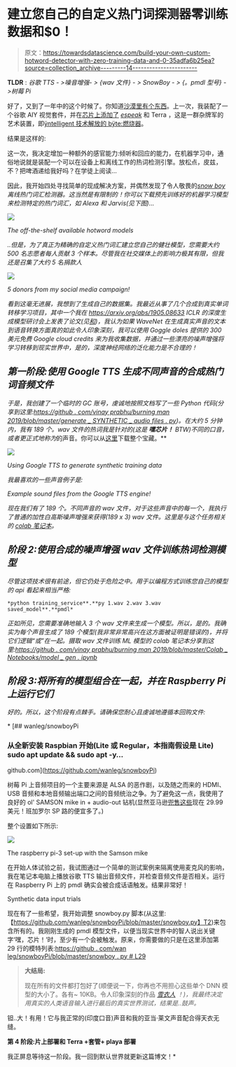 # 建立您自己的自定义热门词探测器零训练数据和$0！

> 原文：<https://towardsdatascience.com/build-your-own-custom-hotword-detector-with-zero-training-data-and-0-35adfa6b25ea?source=collection_archive---------14----------------------->

**TLDR** : *谷歌 TTS - >噪音增强- > {wav 文件} - > SnowBoy - > {。pmdl 型号} - >树莓 Pi*

好了，又到了一年中的这个时候了。你知道[沙漠里有个东西](https://burningman.org/)。上一次，我装配了一个谷歌 AIY 视觉套件，并在[芯片上添加了](https://www.facebook.com/CampByteThis/) [*espeak*](http://espeak.sourceforge.net/) 和 Terra ，这是一群杂牌军的艺术装置，即[ÿntelligent 技术解放的 bÿte:燃烧器](https://www.facebook.com/CampByteThis/)。

结果是这样的:

这一次，我决定增加一种额外的感官能力:倾听和回应的能力，在机器学习中，通俗地说就是装配一个可以在设备上和离线工作的热词检测引擎。放松点，皮兹，不？把啤酒递给我好吗？在学徒上阅读…

因此，我开始四处寻找简单的现成解决方案，并偶然发现了令人敬畏的[*snow boy*](https://snowboy.kitt.ai/)*离线热门词汇检测器。这当然是有限制的！你可以下载预先训练好的机器学习模型来检测特定的热门词汇，如 *Alexa* 和 *Jarvis(见下图)…**

*![](img/9380338cb06566e68693df56d7cb72f7.png)*

*The off-the-shelf available hotword models*

*..但是，为了真正为精确的自定义热门词汇建立您自己的健壮模型，您需要大约 500 名志愿者每人贡献 3 个样本。尽管我在社交媒体上的影响力极其有限，但我还是召集了大约 5 名捐款人*

*![](img/bb299574c2f989348bd0e36969324dfd.png)*

*5 donors from my social media campaign!*

*看到这毫无进展，我想到了生成自己的数据集。我最近从事了几个合成到真实单词转移学习项目，其中一个我在 https://arxiv.org/abs/1905.08633 ICLR 的深度生成模型研讨会上发表了论文(见[和](https://arxiv.org/abs/1905.08633))，我认为如果 WaveNet 在生成真实声音的文本到语音转换方面真的如此令人印象深刻，我可以使用 Goggle doles 提供的 300 美元免费 Google cloud credits 来为我收集数据，并通过一些漂亮的噪声增强将学习转移到现实世界中，是的，深度神经网络的泛化能力是不合理的！*

## ***第一阶段:使用 Google TTS 生成不同声音的合成热门词音频文件***

*于是，我创建了一个临时的 GC 账号，虔诚地按照文档写了一些 Python 代码(分享到这里:[https://github . com/vinay prabhu/burning man 2019/blob/master/generate _ SYNTHETIC _ audio files . py](https://github.com/vinayprabhu/BurningMan2019/blob/master/generate_SYNTHETIC_audiofiles.py))。在大约 5 分钟内，我有 189 个。wav 文件的热词我是针对的(这是 ***嘿芯片！*** BTW)不同的口音，或者更正式地称为*的声音。你可以从[这里](https://github.com/vinayprabhu/BurningMan2019/blob/master/wav.zip)下载整个宝藏。**

*![](img/1cdad2f8ef98949c5b95d7cfa7a705dd.png)*

*Using Google TTS to generate synthetic training data*

*我最喜欢的一些声音例子是:*

*Example sound files from the Google TTS engine!*

*现在我们有了 189 个。不同声音的 wav 文件，对于这些声音中的每一个，我执行了普通的加性白高斯噪声增强来获得(189 x 3) wav 文件。这里是与这个任务相关的 [colab 笔记本](https://github.com/vinayprabhu/BurningMan2019/blob/master/Colab_Notebooks/wav_augmentation.ipynb)。*

## *阶段 2:使用合成的噪声增强 wav 文件训练热词检测模型*

*尽管这项技术很有前途，但它仍处于危险之中。用于以编程方式训练您自己的模型的 api 看起来相当严格:*

```
*python training_service**.**py 1.wav 2.wav 3.wav saved_model**.**pmdl*
```

*正如所见，您需要准确地输入 3 个 wav 文件来生成一个模型。所以，是的。我确实为每个声音生成了 189 个模型(我非常非常高兴在这方面被证明是错误的)，并将它们逻辑“或”在一起。摄取 wav 文件训练 ML 模型的 colab 笔记本分享到这里:[https://github . com/vinay prabhu/burning man 2019/blob/master/Colab _ Notebooks/model _ gen . ipynb](https://github.com/vinayprabhu/BurningMan2019/blob/master/Colab_Notebooks/model_gen.ipynb)*

## *阶段 3:将所有的模型组合在一起，并在 Raspberry Pi 上运行它们*

*好的。所以，这个阶段有点棘手。请确保您耐心且虔诚地遵循本回购文件:*

*[](https://github.com/wanleg/snowboyPi) [## wanleg/snowboyPi

### 从全新安装 Raspbian 开始(Lite 或 Regular，本指南假设是 Lite) sudo apt update && sudo apt -y…

github.com](https://github.com/wanleg/snowboyPi) 

树莓 Pi 上音频项目的一个主要来源是 ALSA 的恶作剧，以及随之而来的 HDMI、USB 音频和本地音频输出端口之间的音频统治之争。为了避免这一点，我使用了良好的 ol' SAMSON mike in + audio-out 钻机(显然亚马逊[兜售这些](https://www.amazon.com/Samson-Mic-Portable-Condenser-Microphone/dp/B001R76D42/ref=asc_df_B001R76D42/?tag=hyprod-20&linkCode=df0&hvadid=312039437910&hvpos=1o4&hvnetw=g&hvrand=1977879924165500956&hvpone=&hvptwo=&hvqmt=&hvdev=c&hvdvcmdl=&hvlocint=&hvlocphy=9031928&hvtargid=pla-318320044466&psc=1)现在 29.99 美元！班加罗尔 SP 路的便宜多了。)

整个设置如下所示:

![](img/dd21444cd4231bf5879014f6460b48f1.png)

The raspberry pi-3 set-up with the Samson mike

在开始人体试验之前，我试图通过一个简单的测试案例来隔离使用麦克风的影响，我在笔记本电脑上播放谷歌 TTS 输出音频文件，并检查音频文件是否相关。运行在 Raspberry Pi 上的 pmdl 确实会被合成话语触发。结果非常好！

Synthetic data input trials

现在有了一些希望，我开始调整 snowboy.py 脚本(从这里:【https://github.com/wanleg/snowboyPi/blob/master/snowboy.py】T2)来包含所有的。我刚刚生成的 pmdl 模型文件，以便当现实世界中的智人说出关键字‘嘿，芯片！’时，至少有一个会被触发。原来，你需要做的只是在这里添加第 29 行的模特列表:[https://github . com/wan leg/snowboyPi/blob/master/snowboy . py # L29](https://github.com/wanleg/snowboyPi/blob/master/snowboy.py#L29)

> **大结局:**
> 
> 现在所有的文件都打包好了(顺便说一下，你再也不用担心这些单个 DNN 模型的大小了。各有~ 10KB。令人印象深刻的作品 [*雪衣人*](http://docs.kitt.ai/snowboy/) *！)，我最终决定用真实的人类语音输入进行最后的真实世界测试，结果是..*鼓声*。*

钽..大！有用！它与我正常的(印度口音)声音和我的亚当·莱文声音配合得天衣无缝。

**第 4 阶段:片上部署和 Terra +套管+ playa 部署**

我正屏息等待这一阶段。我一回到默认世界就更新这篇博文！*